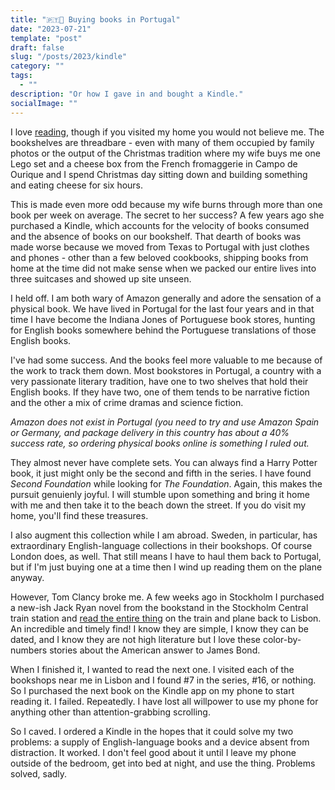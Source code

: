 ```yaml
---
title: "🇵🇹🤝 Buying books in Portugal"
date: "2023-07-21"
template: "post"
draft: false
slug: "/posts/2023/kindle"
category: ""
tags:
  - ""
description: "Or how I gave in and bought a Kindle."
socialImage: ""
---
```


I love [reading](https://blog.samrhea.com/category/reading), though if you visited my home you would not believe me. The bookshelves are threadbare - even with many of them occupied by family photos or the output of the Christmas tradition where my wife buys me one Lego set and a cheese box from the French fromaggerie in Campo de Ourique and I spend Christmas day sitting down and building something and eating cheese for six hours.

This is made even more odd because my wife burns through more than one book per week on average. The secret to her success? A few years ago she purchased a Kindle, which accounts for the velocity of books consumed and the absence of books on our bookshelf. That dearth of books was made worse because we moved from Texas to Portugal with just clothes and phones - other than a few beloved cookbooks, shipping books from home at the time did not make sense when we packed our entire lives into three suitcases and showed up site unseen.

I held off. I am both wary of Amazon generally and adore the sensation of a physical book. We have lived in Portugal for the last four years and in that time I have become the Indiana Jones of Portuguese book stores, hunting for English books somewhere behind the Portuguese translations of those English books.

I've had some success. And the books feel more valuable to me because of the work to track them down. Most bookstores in Portugal, a country with a very passionate literary tradition, have one to two shelves that hold their English books. If they have two, one of them tends to be narrative fiction and the other a mix of crime dramas and science fiction.

*Amazon does not exist in Portugal (you need to try and use Amazon Spain or Germany, and package delivery in this country has about a 40% success rate, so ordering physical books online is something I ruled out.*

They almost never have complete sets. You can always find a Harry Potter book, it just might only be the second and fifth in the series. I have found *Second Foundation* while looking for *The Foundation*. Again, this makes the pursuit genuienly joyful. I will stumble upon something and bring it home with me and then take it to the beach down the street. If you do visit my home, you'll find these treasures.

I also augment this collection while I am abroad. Sweden, in particular, has extraordinary English-language collections in their bookshops. Of course London does, as well. That still means I have to haul them back to Portugal, but if I'm just buying one at a time then I wind up reading them on the plane anyway.

However, Tom Clancy broke me. A few weeks ago in Stockholm I purchased a new-ish Jack Ryan novel from the bookstand in the Stockholm Central train station and [read the entire thing](https://blog.samrhea.com/posts/2023/zero-hour) on the train and plane back to Lisbon. An incredible and timely find! I know they are simple, I know they can be dated, and I know they are not high literature but I love these color-by-numbers stories about the American answer to James Bond.

When I finished it, I wanted to read the next one. I visited each of the bookshops near me in Lisbon and I found #7 in the series, #16, or nothing. So I purchased the next book on the Kindle app on my phone to start reading it. I failed. Repeatedly. I have lost all willpower to use my phone for anything other than attention-grabbing scrolling.

So I caved. I ordered a Kindle in the hopes that it could solve my two problems: a supply of English-language books and a device absent from distraction. It worked. I don't feel good about it until I leave my phone outside of the bedroom, get into bed at night, and use the thing. Problems solved, sadly.
